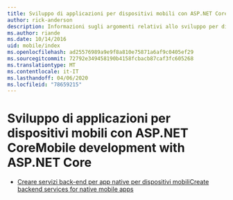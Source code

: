 ```yaml
---
title: Sviluppo di applicazioni per dispositivi mobili con ASP.NET Core
author: rick-anderson
description: Informazioni sugli argomenti relativi allo sviluppo per dispositivi mobile con ASP.NET Core.
ms.author: riande
ms.date: 10/14/2016
uid: mobile/index
ms.openlocfilehash: ad25576989a9e9f8a810e75871a6af9c0405ef29
ms.sourcegitcommit: 72792e349458190b4158fcbacb87caf3fc605268
ms.translationtype: MT
ms.contentlocale: it-IT
ms.lasthandoff: 04/06/2020
ms.locfileid: "78659215"
---
```

# <a name="mobile-development-with-aspnet-core"></a><span data-ttu-id="f2538-103">Sviluppo di applicazioni per dispositivi mobili con ASP.NET Core</span><span class="sxs-lookup"><span data-stu-id="f2538-103">Mobile development with ASP.NET Core</span></span>

* [<span data-ttu-id="f2538-104">Creare servizi back-end per app native per dispositivi mobili</span><span class="sxs-lookup"><span data-stu-id="f2538-104">Create backend services for native mobile apps</span></span>](native-mobile-backend.md)
